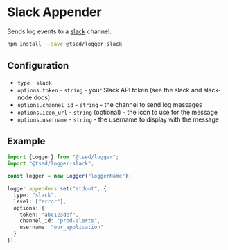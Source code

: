 # Slack Appender

Sends log events to a [slack](https://slack.com) channel.

```bash
npm install --save @tsed/logger-slack
```

## Configuration

* `type` - `slack`
* `options.token` - `string` - your Slack API token (see the slack and slack-node docs)
* `options.channel_id` - `string` - the channel to send log messages
* `options.icon_url` - `string` (optional) - the icon to use for the message
* `options.username` - `string` - the username to display with the message

## Example

```typescript
import {Logger} from "@tsed/logger";
import "@tsed/logger-slack";

const logger = new Logger("loggerName");

logger.appenders.set("stdout", {
  type: "slack",
  level: ["error"],
  options: {
    token: "abc123def",
    channel_id: "prod-alerts",
    username: "our_application"
  }
});
```
